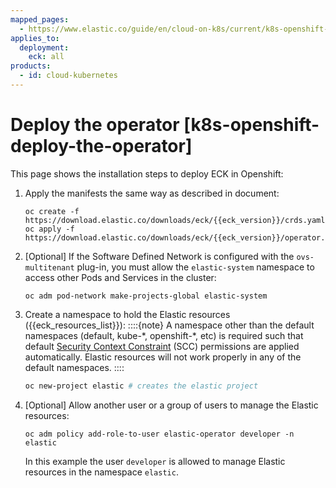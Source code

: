 ```yaml
---
mapped_pages:
  - https://www.elastic.co/guide/en/cloud-on-k8s/current/k8s-openshift-deploy-the-operator.html
applies_to:
  deployment:
    eck: all
products:
  - id: cloud-kubernetes
---
```


# Deploy the operator [k8s-openshift-deploy-the-operator]

This page shows the installation steps to deploy ECK in Openshift:

1. Apply the manifests the same way as described in [](./install-using-yaml-manifest-quickstart.md) document:

   ```shell subs=true
   oc create -f https://download.elastic.co/downloads/eck/{{eck_version}}/crds.yaml
   oc apply -f https://download.elastic.co/downloads/eck/{{eck_version}}/operator.yaml
   ```

2. [Optional] If the Software Defined Network is configured with the `ovs-multitenant` plug-in, you must allow the `elastic-system` namespace to access other Pods and Services in the cluster:

   ```shell
   oc adm pod-network make-projects-global elastic-system
   ```

3. Create a namespace to hold the Elastic resources ({{eck_resources_list}}):
   ::::{note}
   A namespace other than the default namespaces (default, kube-\*, openshift-\*, etc) is required such that default [Security Context Constraint](https://docs.openshift.com/container-platform/4.12/authentication/managing-security-context-constraints.html) (SCC) permissions are applied automatically. Elastic resources will not work properly in any of the default namespaces.
   ::::

   ```sh
   oc new-project elastic # creates the elastic project
   ```

4. [Optional] Allow another user or a group of users to manage the Elastic resources:

   ```shell
   oc adm policy add-role-to-user elastic-operator developer -n elastic
   ```

   In this example the user `developer` is allowed to manage Elastic resources in the namespace `elastic`.